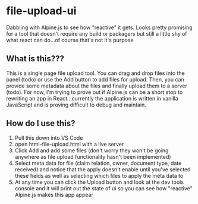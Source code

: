 # file-upload-ui

Dabbling with Alpine.js to see how "reactive" it gets. Looks pretty promising for a tool that doesn't require any build or packagers but still a little shy of what react can do...of course that's not it's purpose

## What is this???

This is a single page file upload tool. You can drag and drop files into the panel (todo) or use the Add button to add files for upload. Then, you can provide some metadata about the files and finally upload them to a server (todo). For now, I'm trying to prove out if Alpine.js can be a short stop to rewriting an app in React...currently the application is written in vanilla JavaScript and is proving difficult to debug and maintain.

## How do I use this?

1. Pull this down into VS Code
2. open html-file-upload.html with a live server
3. Click Add and add some files (don't worry they won't be going anywhere as file upload functionality hasn't been implemented)
4. Select meta data for file (claim relation, owner, document type, date received) and notice that the apply doesn't enable until you've selected these fields as well as selecting which files to apply the meta data to
5. At any time you can click the Upload button and look at the dev tools console and it will print out the state of ui so you can see how "reactive" Alpine.js makes this app appear
